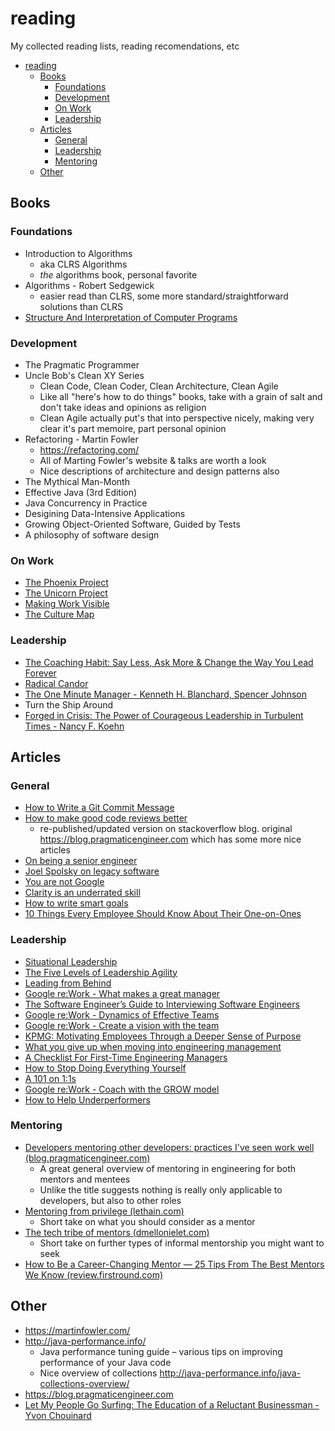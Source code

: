 # reading
My collected reading lists, reading recomendations, etc

- [reading](#reading)
  - [Books](#books)
    - [Foundations](#foundations)
    - [Development](#development)
    - [On Work](#on-work)
    - [Leadership](#leadership)
  - [Articles](#articles)
    - [General](#general)
    - [Leadership](#leadership-1)
    - [Mentoring](#mentoring)
  - [Other](#other)

## Books 

### Foundations 
* Introduction to Algorithms 
  * aka CLRS Algorithms
  * _the_ algorithms book, personal favorite
* Algorithms - Robert Sedgewick
  * easier read than CLRS, some more standard/straightforward solutions than CLRS
* [Structure And Interpretation of Computer Programs](https://mitpress.mit.edu/sites/default/files/sicp/full-text/book/book.html)

### Development
* The Pragmatic Programmer
* Uncle Bob's Clean XY Series
  * Clean Code, Clean Coder, Clean Architecture, Clean Agile
  * Like all "here's how to do things" books, take with a grain of salt and don't take ideas and opinions as religion
  * Clean Agile actually put's that into perspective nicely, making very clear it's part memoire, part personal opinion 
* Refactoring - Martin Fowler
  * https://refactoring.com/
  * All of Marting Fowler's website & talks are worth a look
  * Nice descriptions of architecture and design patterns also
* The Mythical Man-Month
* Effective Java (3rd Edition)
* Java Concurrency in Practice
* Desigining Data-Intensive Applications
* Growing Object-Oriented Software, Guided by Tests
* A philosophy of software design

### On Work
* [The Phoenix Project](https://www.goodreads.com/book/show/17255186-the-phoenix-project)
* [The Unicorn Project](https://www.goodreads.com/book/show/44333183-the-unicorn-project)
* [Making Work Visible](https://www.goodreads.com/book/show/36458712-making-work-visible)
* [The Culture Map](https://www.goodreads.com/en/book/show/22085568-the-culture-map)

### Leadership
* [The Coaching Habit: Say Less, Ask More & Change the Way You Lead Forever](https://boxofcrayons.com/the-coaching-habit-book/)
* [Radical Candor](https://www.radicalcandor.com/)
* [The One Minute Manager - Kenneth H. Blanchard, Spencer Johnson](https://www.goodreads.com/book/show/763362.The_One_Minute_Manager)
* Turn the Ship Around
* [Forged in Crisis: The Power of Courageous Leadership in Turbulent Times - Nancy F. Koehn](https://www.goodreads.com/book/show/34466851-forged-in-crisis)

## Articles

### General
* [How to Write a Git Commit Message](https://chris.beams.io/posts/git-commit/)
* [How to make good code reviews better](https://stackoverflow.blog/2019/09/30/how-to-make-good-code-reviews-better/)
  * re-published/updated version on stackoverflow blog. original https://blog.pragmaticengineer.com which has some more nice articles
* [On being a senior engineer](https://www.kitchensoap.com/2012/10/25/on-being-a-senior-engineer/)
* [Joel Spolsky on legacy software](https://www.joelonsoftware.com/2000/04/06/things-you-should-never-do-part-i/)
* [You are not Google](https://blog.bradfieldcs.com/you-are-not-google-84912cf44afb)
* [Clarity is an underrated skill](https://tomgamon.com/posts/clarity/)
* [How to write smart goals](https://www.atlassian.com/blog/productivity/how-to-write-smart-goals)
* [10 Things Every Employee Should Know About Their One-on-Ones](https://getlighthouse.com/blog/one-on-ones-employee-know/)

### Leadership
* [Situational Leadership](https://situational.com/blog/the-four-leadership-styles-of-situational-leadership/)
* [The Five Levels of Leadership Agility](https://www.amanet.org/articles/the-five-levels-of-leadership-agility/?utm_source=pocket_mylist)
* [Leading from Behind](https://hbr.org/2010/05/leading-from-behind)
* [Google re:Work - What makes a great manager](https://rework.withgoogle.com/guides/managers-identify-what-makes-a-great-manager/steps/learn-about-googles-manager-research/)
* [The Software Engineer’s Guide to Interviewing Software Engineers](https://cgroom.medium.com/the-software-engineers-guide-to-interviewing-software-engineers-980bbfdb4006)
* [Google re:Work - Dynamics of Effective Teams](https://rework.withgoogle.com/guides/understanding-team-effectiveness/steps/identify-dynamics-of-effective-teams/)
* [Google re:Work - Create a vision with the team](https://rework.withgoogle.com/guides/managers-set-and-communicate-a-team-vision/steps/create-a-vision-with-the-team/)
* [KPMG: Motivating Employees Through a Deeper Sense of Purpose](https://rework.withgoogle.com/case-studies/KPMG-purpose/?utm_source=pocket_mylist)
* [What you give up when moving into engineering management](https://stackoverflow.blog/2022/02/23/what-you-give-up-when-moving-into-engineering-management/?utm_source=pocket_mylist)
* [A Checklist For First-Time Engineering Managers](https://blog.pragmaticengineer.com/checklist-for-first-time-managers/)
* [How to Stop Doing Everything Yourself](https://www.inc.com/david-finkel/how-to-stop-doing-everything-yourself.html)
* [A 101 on 1:1s](https://engineering.atspotify.com/2015/12/a-101-on-11s/)
* [Google re:Work - Coach with the GROW model](https://rework.withgoogle.com/guides/managers-coach-managers-to-coach/steps/coach-with-the-grow-model/)
* [How to Help Underperformers](https://hybridhacker.email/p/how-to-help-underperformers)

### Mentoring
* [Developers mentoring other developers: practices I've seen work well (blog.pragmaticengineer.com)](https://blog.pragmaticengineer.com/developers-mentoring-other-developers)
  * A great general overview of mentoring in engineering for both mentors and mentees
  * Unlike the title suggests nothing is really only applicable to developers, but also to other roles
* [Mentoring from privilege (lethain.com)](https://lethain.com/mentoring-from-privilege)
  * Short take on what you should consider as a mentor
* [The tech tribe of mentors (dmellonielet.com)](https://dmellonielet.com/2020/10/20/tech-tribe-of-mentors.html)
  * Short take on further types of informal mentorship you might want to seek
* [How to Be a Career-Changing Mentor — 25 Tips From The Best Mentors We Know (review.firstround.com)](https://review.firstround.com/how-to-be-a-career-changing-mentor-25-tips-from-the-best-mentors-we-know)

## Other
* https://martinfowler.com/
* http://java-performance.info/
  * Java performance tuning guide – various tips on improving performance of your Java code
  * Nice overview of collections http://java-performance.info/java-collections-overview/
* https://blog.pragmaticengineer.com
* [Let My People Go Surfing: The Education of a Reluctant Businessman - Yvon Chouinard](https://www.goodreads.com/book/show/22155.Let_My_People_Go_Surfing)
